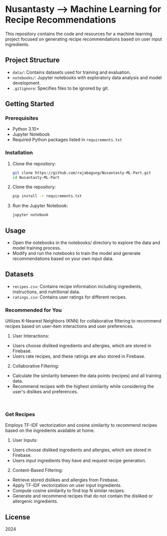 ﻿# Nusantasty --> Machine Learning for Recipe Recommendations

This repository contains the code and resources for a machine learning project focused on generating recipe recommendations based on user input ingredients.

## Project Structure

- `data/`: Contains datasets used for training and evaluation.
- `notebooks/`: Jupyter notebooks with exploratory data analysis and model development.
- `.gitignore`: Specifies files to be ignored by git.

## Getting Started

### Prerequisites

- Python 3.10+
- Jupyter Notebook
- Required Python packages listed in `requirements.txt`

### Installation

1. Clone the repository:

   ```bash
   git clone https://github.com/rajabagung/Nusantasty-ML-Part.git
   cd Nusantasty-ML-Part
   ```

2. Clone the repository:
   ```bash
   pip install -r requirements.txt
   ```
3. Run the Jupyter Notebook:
   ```bash
   jupyter notebook
   ```

## Usage

- Open the notebooks in the notebooks/ directory to explore the data and model training process.
- Modify and run the notebooks to train the model and generate recommendations based on your own input data.

## Datasets

- `recipes.csv`: Contains recipe information including ingredients, instructions, and nutritional data.
- `ratings.csv`: Contains user ratings for different recipes.

### Recommended for You

Utilizes K-Nearest Neighbors (KNN) for collaborative filtering to recommend recipes based on user-item interactions and user preferences.

1. User Interactions:

- Users choose disliked ingredients and allergies, which are stored in Firebase.
- Users rate recipes, and these ratings are also stored in Firebase.

2. Collaborative Filtering:

- Calculate the similarity between the data points (recipes) and all training data.
- Recommend recipes with the highest similarity while considering the user's dislikes and preferences.

<br>

### Get Recipes

Employs TF-IDF vectorization and cosine similarity to recommend recipes based on the ingredients available at home.

1. User Inputs:

- Users choose disliked ingredients and allergies, which are stored in Firebase.
- Users input ingredients they have and request recipe generation.

2. Content-Based Filtering:

- Retrieve stored dislikes and allergies from Firebase.
- Apply TF-IDF vectorization on user input ingredients.
- Compute cosine similarity to find top N similar recipes.
- Generate and recommend recipes that do not contain the disliked or allergenic ingredients.

## License

2024
